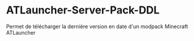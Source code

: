 # ATLauncher-Server-Pack-DDL
Permet de télécharger la dernière version en date d'un modpack Minecraft ATLauncher
